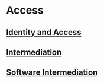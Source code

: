 # Access

## [Identity and Access](./Identity%20and%20Access/)
## [Intermediation](./Intermediation/)
## [Software Intermediation](./Software%20Intermediation/)
